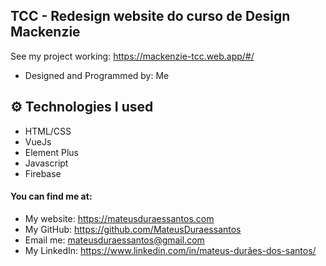 ## TCC - Redesign website do curso de Design Mackenzie
See my project working: https://mackenzie-tcc.web.app/#/

* Designed and Programmed by: Me

## ⚙️ Technologies I used

* HTML/CSS
* VueJs
* Element Plus
* Javascript
* Firebase

#### You can find me at: 

* My website: https://mateusduraessantos.com
* My GitHub: https://github.com/MateusDuraessantos
* Email me: mateusduraessantos@gmail.com
* My LinkedIn: https://www.linkedin.com/in/mateus-durães-dos-santos/
